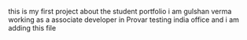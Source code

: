 this is my first project about the student portfolio i am gulshan verma working as a associate developer in Provar testing india office and i am adding this file